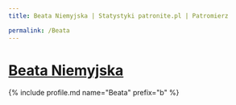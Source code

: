 ```yaml
---
title: Beata Niemyjska | Statystyki patronite.pl | Patromierz

permalink: /Beata
---
```


# [Beata Niemyjska](https://patronite.pl/Beata)

{% include profile.md name="Beata" prefix="b" %}
